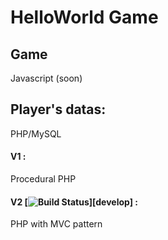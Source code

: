 # HelloWorld Game

## Game
Javascript (soon)

## Player's datas:
PHP/MySQL

#### V1 :
Procedural PHP

#### V2 [![Build Status](https://github.com/Ythiss/HelloWorldGame/tree/develop)][develop] :
PHP with MVC pattern
